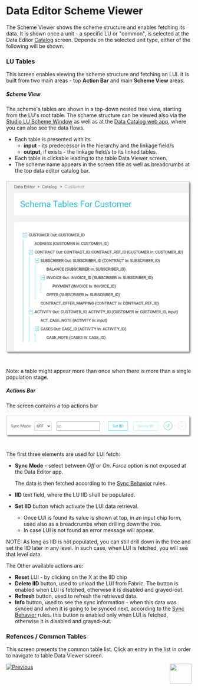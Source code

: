 # Data Editor Scheme Viewer

The Scheme Viewer shows the scheme structure and enables fetching its data. It is shown once a unit - a specific LU or "common", is selected at the Data Editor [Catalog]() screen. Depends on the selected unit type, either of the following will be shown.

### LU Tables

This screen enables viewing the scheme structure and fetching an LUI. It is built from two main areas - top **Action Bar** and main **Scheme View** areas.

##### Scheme View

The scheme's tables are shown in a top-down nested tree view, starting from the LU's root table. The scheme structure can be viewed also via the [Studio LU Scheme Window](/articles/03_logical_units/03_LU_schema_window.md#logical-unit-lu-schema) as well as at the [Data Catalog web app](/33_data_catalog/01_data_catalog_overview.md), where you can also see the data flows. 

* Each table is presented with its
  * **input** - its predecessor in the hierarchy and the linkage field/s
  * **output**, if exists - the linkage field/s to its linked tables. 
* Each table is clickable leading to the table Data Viewer screen.
* The scheme name appears in the screen title as well as breadcrumbs at the top data editor catalog bar.  

###### <img src="images/30_dataeditor_02.png" alt="Data Editor Catalog" />

 Note: a table might appear more than once when there is more than a single population stage.



##### Actions Bar

The screen contains a top actions bar

###### <img src="images/30_dataeditor_03.png" alt="Data Editor Catalog" />

 The first three elements are used for LUI fetch:

* **Sync Mode** - select between *Off* or *On*. *Force* option is not exposed at the Data Editor app. 

  The data is then fetched according to the [Sync Behavior](/articles/14_sync_LU_instance/10_sync_behavior_summary.md#sync-behavior---summary-table) rules.

* **IID** text field, where the LU IID shall be populated.

* **Set IID** button which activate the LUI data retrieval. 

  * Once LUI is found its value is shown at top, in an input chip form, used also as a breadcrumbs when drilling down the tree. 
  * In case LUI is not found an error message will appear.



NOTE: As long as IID is not populated, you can still drill down in the tree and set the IID later in any level. In such case, when LUI is fetched, you will see that level data. 



 The Other available actions are:

* **Reset** LUI - by clicking on the X at the IID chip 
* **Delete IID** button, used to unload the LUI from Fabric. The button is enabled when LUI is fetched, otherwise it is disabled and grayed-out.
* **Refresh** button, used to refresh the retrieved data.
* **Info** button, used to see the sync information - when this data was synced and when it is going to be synced next, according to the [Sync Behavior](/articles/14_sync_LU_instance/10_sync_behavior_summary.md#sync-behavior---summary-table) rules. this button is enabled only when LUI is fetched, otherwise it is disabled and grayed-out.



### Refences / Common Tables 

 This screen presents the common table list. Click an entry in the list in order to navigate to table Data Viewer screen.



[![Previous](/articles/images/Previous.png)](04_data_editor_overview.md)[<img align="right" width="60" height="54" src="/articles/images/Next.png">](06_data_table_editor.md) 